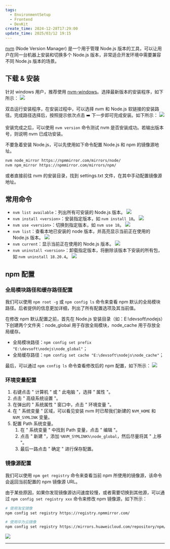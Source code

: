 ```yaml
---
tags:
  - EnvironmentSetup
  - Frontend
  - DevKit
create_time: 2024-12-28T17:29:00
update_time: 2025/03/12 19:15
---
```


[nvm](https://github.com/nvm-sh/nvm) (Node Version Manager) 是一个用于管理 Node.js 版本的工具，可以让用户在同一台机器上安装和切换多个 Node.js 版本，非常适合开发环境中需要兼容不同 Node.js 版本的场景。

## 下载 & 安装

针对 windows 用户，推荐使用 [nvm-windows](https://github.com/coreybutler/nvm-windows)。选择最新版本的安装程序，如下所示：
![](https://img.xiaorang.fun/202502251800600.png)

双击运行安装程序，在安装过程中，可以选择 nvm 和 Node.js 软链接的安装路径。完成路径选择后，按照提示依次点击 ➡️ 下一步即可完成安装。如下所示：
![](https://img.xiaorang.fun/202502251800601.png)

安装完成之后，可以使用 `nvm version` 命令测试 nvm 是否安装成功。若输出版本号，则说明 nvm 已成功安装。

不要急着安装 Node.js，可以先使用如下命令配置 Node.js 和 npm 的镜像源地址。

```bash
nvm node_mirror https://npmmirror.com/mirrors/node/
nvm npm_mirror https://npmmirror.com/mirrors/npm/
```

或者直接前往 nvm 的安装目录，找到 settings.txt 文件，在其中手动配置镜像源地址。

## 常用命令

- `nvm list available`：列出所有可安装的 Node.js 版本。
  ![](https://img.xiaorang.fun/202502251800602.png)
- `nvm install <version>`：安装指定版本，如 `nvm install 18`。
  ![](https://img.xiaorang.fun/202502251800603.png)
- `nvm use <version>`：切换到指定版本，如 `nvm use 18`。
  ![](https://img.xiaorang.fun/202502251800604.png)
- `nvm list`：查看本地已安装的 node 版本，并高亮显示当前正在使用的 Node.js 版本。
  ![](https://img.xiaorang.fun/202502251800605.png)
- `nvm current`：显示当前正在使用的 Node.js 版本。
  ![](https://img.xiaorang.fun/202502251800606.png)
- `nvm uninstall <version>`：卸载指定版本，将删除该版本下安装的所有包，如 `nvm uninstall 18.20.4`。
  ![](https://img.xiaorang.fun/202502251800607.png)

## npm 配置

### 全局模块路径和缓存路径配置

我们可以使用 `npm root -g` 或 `npm config ls` 命令来查看 npm 默认的全局模块路径。后者提供的信息更加详细，列出了所有配置选项及其当前值。

在修改 npm 默认配置之前，首先在 Node.js 安装目录（如：E:\devsoft\nodejs）下创建两个文件夹：node_global 用于存放全局模块，node_cache 用于存放全局缓存。

- 全局模块路径：`npm config set prefix "E:\devsoft\nodejs\node_global"`；
- 全局缓存路径：`npm config set cache "E:\devsoft\nodejs\node_cache"`；

最后，可以通过 `npm config ls` 命令查看修改后的 npm 配置，如下所示：
![](https://img.xiaorang.fun/202502251800608.png)

### 环境变量配置

1. 右键点击 " 计算机 " 或 " 此电脑 "，选择 " 属性 "。
2. 点击 " 高级系统设置 "。
3. 在弹出的 " 系统属性 " 窗口中，点击 " 环境变量 "。
4. 在 " 系统变量 " 区域，可以看见安装 nvm 时已帮我们新建的 `NVM_HOME` 和 `NVM_SYMLINK` 变量。
5. 配置 Path 系统变量。
   1. 在 " 系统变量 " 中找到 Path 变量，点击 " 编辑 "。
   2. 点击 " 新建 "，添加 `%NVM_SYMLINK%\node_global`，然后尽量将其 " 上移 "。
   3. 最后一路点击 " 确定 " 进行保存配置。


### 镜像源配置

我们可以使用 `npm get registry` 命令来查看当前 npm 所使用的镜像源，该命令会返回当前配置的 npm 镜像源 URL。

由于某些原因，如果你发现镜像源访问速度较慢，或者需要切换到其他源，可以通过 `npm config set registry xxx` 命令来修改 npm 镜像源，如下所示：

```bash
# 使用淘宝镜像
npm config set registry https://registry.npmmirror.com/

# 使用华为云镜像
npm config set registry https://mirrors.huaweicloud.com/repository/npm/
```

![](https://img.xiaorang.fun/202502251802148.png)

---

<!--@include: ./nrm.md-->
